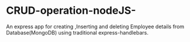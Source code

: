 # CRUD-operation-nodeJS-
An express app for creating ,Inserting and deleting Employee details from Database(MongoDB) using traditional express-handlebars.
